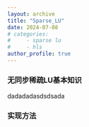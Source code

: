 ```yaml
---
layout: archive
title: "Sparse_LU"
date: 2024-07-08
# categories:
#     - sparse lu
#     - hls
author_profile: true
---
```



### 无同步稀疏LU基本知识 ###

dadadadasdsdsada


### 实现方法 ###


